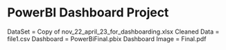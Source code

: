 # PowerBI Dashboard Project 

DataSet = Copy of nov_22_april_23_for_dashboarding.xlsx
Cleaned Data = file1.csv
Dashboard = PowerBiFinal.pbix
Dashboard Image = Final.pdf
